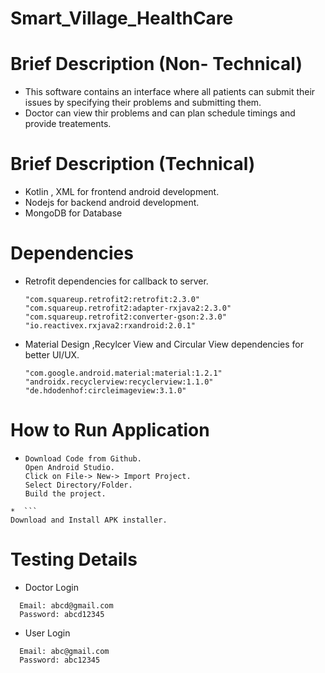 # Smart_Village_HealthCare

# Brief Description (Non- Technical)
* This software contains an interface where all patients can submit their issues by specifying their problems and submitting them.
* Doctor can view thir problems and can plan schedule timings and provide treatements.

# Brief Description (Technical)
* Kotlin , XML for frontend android development.
* Nodejs for backend android development.
* MongoDB for Database

# Dependencies
  * Retrofit dependencies for callback to server.

    	"com.squareup.retrofit2:retrofit:2.3.0"
    	"com.squareup.retrofit2:adapter-rxjava2:2.3.0"
    	"com.squareup.retrofit2:converter-gson:2.3.0"
    	"io.reactivex.rxjava2:rxandroid:2.0.1"

  * Material Design ,Recylcer View and Circular View dependencies for better UI/UX.

     	"com.google.android.material:material:1.2.1"
     	"androidx.recyclerview:recyclerview:1.1.0"
     	"de.hdodenhof:circleimageview:3.1.0"  

# How to Run Application
  * ```
	Download Code from Github.
	Open Android Studio.
	Click on File-> New-> Import Project.
	Select Directory/Folder.
	Build the project.
  ```
  *  ```
  Download and Install APK installer.
  ```
   
# Testing Details
  * Doctor Login
  ```
    Email: abcd@gmail.com
    Password: abcd12345
  ```
  * User Login
  ```
    Email: abc@gmail.com
    Password: abc12345
   ```
